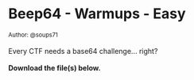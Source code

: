 # Beep64 - Warmups - Easy

<small>Author: @soups71</small>
<br><br>
Every CTF needs a base64 challenge... right?
<br><br>
<b>Download the file(s) below.</b>
